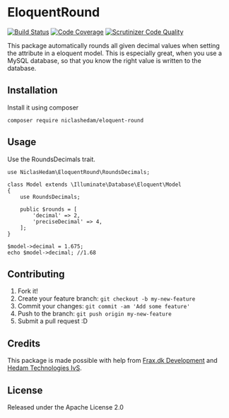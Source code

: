# EloquentRound
[![Build Status](https://scrutinizer-ci.com/g/NiclasHedam/eloquent-round/badges/build.png?b=master)](https://scrutinizer-ci.com/g/NiclasHedam/eloquent-round/build-status/master)
[![Code Coverage](https://scrutinizer-ci.com/g/NiclasHedam/eloquent-round/badges/coverage.png?b=master)](https://scrutinizer-ci.com/g/NiclasHedam/eloquent-round/?branch=master)
[![Scrutinizer Code Quality](https://scrutinizer-ci.com/g/NiclasHedam/eloquent-round/badges/quality-score.png?b=master)](https://scrutinizer-ci.com/g/NiclasHedam/eloquent-round/?branch=master)

This package automatically rounds all given decimal values when setting the attribute in a eloquent model. This is especially great, when you use a MySQL database, so that you know the right value is written to the database.

## Installation

Install it using composer

`composer require niclashedam/eloquent-round`

## Usage

Use the RoundsDecimals trait.


```
use NiclasHedam\EloquentRound\RoundsDecimals;

class Model extends \Illuminate\Database\Eloquent\Model
{
    use RoundsDecimals;

    public $rounds = [
        'decimal' => 2,
        'preciseDecimal' => 4,
    ];
}
```

```
$model->decimal = 1.675;
echo $model->decimal; //1.68
```

## Contributing

1. Fork it!
2. Create your feature branch: `git checkout -b my-new-feature`
3. Commit your changes: `git commit -am 'Add some feature'`
4. Push to the branch: `git push origin my-new-feature`
5. Submit a pull request :D

## Credits

This package is made possible with help from [Frax.dk Development](http://frax.dk) and [Hedam Technologies IvS](http://hedam.org).

## License

Released under the Apache License 2.0
